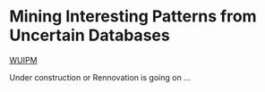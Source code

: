 # Mining Interesting Patterns from Uncertain Databases
[WUIPM](http://www.sciencedirect.com/science/article/pii/S0020025516301487)

Under construction or Rennovation is going on ...
